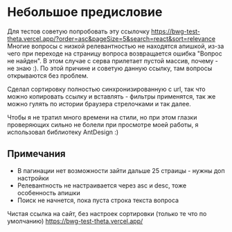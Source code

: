 # Небольшое предисловие

Для тестов советую попробовать эту ссылочку 
https://bwg-test-theta.vercel.app/?order=asc&pageSize=5&search=react&sort=relevance
Многие вопросы с низкой релевантностью не находятся апишкой, из-за чего при переходе на страницу вопроса возвращается ошибка "Вопрос не найден". 
В этом случае с серва прилетает пустой массив, почему - не знаю :). По этой причине и советую данную ссылку, там вопросы открываются без проблем.

Сделал сортировку полностью синхронизированную с url, так что можно копировать ссылку и вставлять - фильтры применятся, так же можно гулять по истории браузера
стрелочками и так далее.

Чтобы я не тратил много времени на стили, но при этом глазки проверяющих сильно не болели при просмотре моей работы, я использовал библиотеку AntDesign :)

## Примечания
- В пагинации нет возможности зайти дальше 25 страицы - нужны доп настройки
- Релевантность не настраивается через asc и desc, тоже особенность апишки
- Поиск не начнется, пока пуста строка текста вопроса

Чистая ссылка на сайт, без настроек сортировки (только те что по умолчанию)
https://bwg-test-theta.vercel.app/ 
